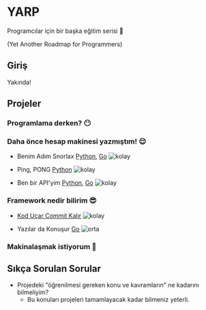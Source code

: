 # YARP

Programcılar için bir başka eğitim serisi 🥱

(Yet Another Roadmap for Programmers)

## Giriş

Yakında!

## Projeler

### Programlama derken? 😶

### Daha önce hesap makinesi yazmıştım! 😌

- Benim Adım Snorlax [Python](https://github.com/log101/YARP/blob/main/projects/tr/benim-adim-snorlax-python.md), [Go](https://github.com/log101/YARP/blob/main/projects/tr/benim-adim-snorlax-go.md) ![kolay](https://img.shields.io/badge/çayır_çimen_geze_geze-green)

- Ping, PONG [Python](https://github.com/log101/YARP/blob/main/projects/tr/ping-pong-python.md) ![kolay](https://img.shields.io/badge/çayır_çimen_geze_geze-green)

- Ben bir API'yim [Python](https://github.com/log101/YARP/blob/main/projects/tr/ben-bir-apiyim-python.md), [Go](https://github.com/log101/YARP/blob/main/projects/tr/ben-bir-apiyim-go.md) ![kolay](https://img.shields.io/badge/çayır_çimen_geze_geze-green)



### Framework nedir bilirim 😎

- [Kod Uçar Commit Kalır](https://github.com/log101/YARP/blob/main/projects/tr/kod-ucar-commit-kalir.md) ![kolay](https://img.shields.io/badge/çayır_çimen_geze_geze-green)

- Yazılar da Konuşur [Go](https://github.com/log101/YARP/blob/main/projects/tr/yazilar-da-konusur-go.md) ![orta](https://img.shields.io/badge/yaparım_bilirsin-orange)
### Makinalaşmak istiyorum 🤖

## Sıkça Sorulan Sorular

- Projedeki "öğrenilmesi gereken konu ve kavramların" ne kadarını bilmeliyim?
  - Bu konuları projeleri tamamlayacak kadar bilmeniz yeterli.
